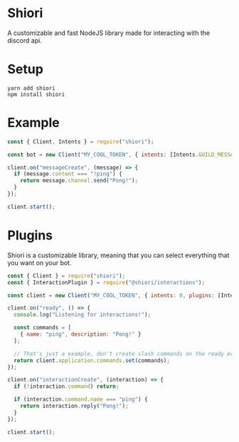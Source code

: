 # Shiori
A customizable and fast NodeJS library made for interacting with the discord api.

# Setup

```
yarn add shiori
npm install shiori
```

# Example

```js
const { Client, Intents } = require("shiori");

const bot = new Client("MY_COOL_TOKEN", { intents: [Intents.GUILD_MESSAGES] });

client.on("messageCreate", (message) => {
  if (message.content === "!ping") {
    return message.channel.send("Pong!");
  }
});

client.start();
```

# Plugins

Shiori is a customizable library, meaning that you can select everything that you want on your bot.

```js
const { Client } = require("shiori");
const { InteractionPlugin } = require("@shiori/interactions");

const client = new Client("MY_COOL_TOKEN", { intents: 0, plugins: [InteractionPlugin] });

client.on("ready", () => {
  console.log("Listening for interactions!");

  const commands = [
    { name: "ping", description: "Pong!" }
  ];

  // That's just a example, don't create slash commands on the ready event.
  return client.application.commands.set(commands);
});

client.on("interactionCreate", (interaction) => {
  if (!interaction.command) return;

  if (interaction.command.name === "ping") {
    return interaction.reply("Pong!");
  }
});

client.start();
```
